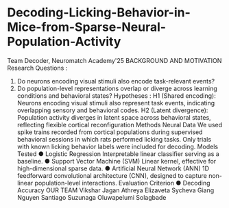 # Decoding-Licking-Behavior-in-Mice-from-Sparse-Neural-Population-Activity
Team Decoder, Neuromatch Academy'25
BACKGROUND AND MOTIVATION
Research Questions :
1. Do neurons encoding visual stimuli also encode task-relevant events?
2. Do population-level representations overlap or diverge across learning conditions and behavioral
states?
Hypotheses :
H1 (Shared encoding): Neurons encoding visual stimuli also represent task events, indicating overlapping
sensory and behavioral codes.
H2 (Latent divergence): Population activity diverges in latent space across behavioral states, reflecting
flexible cortical reconfiguration
Methods
Neural Data
We used spike trains recorded from cortical populations during supervised behavioral sessions in which
rats performed licking tasks. Only trials with known licking behavior labels were included for decoding.
Models Tested
● Logistic Regression
Interpretable linear classifier serving as a baseline.
● Support Vector Machine (SVM)
Linear kernel, effective for high-dimensional sparse data.
● Artificial Neural Network (ANN)
1D feedforward convolutional architecture (CNN), designed to capture non-linear
population-level interactions.
Evaluation Criterion
● Decoding Accuracy
OUR TEAM
Vikshar Jagan Athreya
Elizaveta Sycheva
Giang Nguyen
Santiago Suzunaga
Oluwapelumi Solagbade

